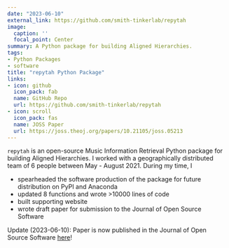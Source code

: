 ```yaml
---
date: "2023-06-10"
external_link: https://github.com/smith-tinkerlab/repytah
image:
  caption: ''
  focal_point: Center
summary: A Python package for building Aligned Hierarchies.
tags:
- Python Packages
- software
title: "repytah Python Package"
links:
- icon: github
  icon_pack: fab
  name: GitHub Repo
  url: https://github.com/smith-tinkerlab/repytah
- icon: scroll
  icon_pack: fas
  name: JOSS Paper
  url: https://joss.theoj.org/papers/10.21105/joss.05213
---
```


`repytah` is an open-source Music Information Retrieval Python package for building Aligned Hierarchies. I worked with a geographically distributed team of 6 people between May - August 2021. During my time, I 

- spearheaded the software production of the package for future distribution on PyPI and Anaconda
- updated 8 functions and wrote >10000 lines of code
- built supporting website 
- wrote draft paper for submission to the Journal of Open Source Software 

Update (2023-06-10): Paper is now published in the Journal of Open Source Software [here](https://joss.theoj.org/papers/10.21105/joss.05213)!
